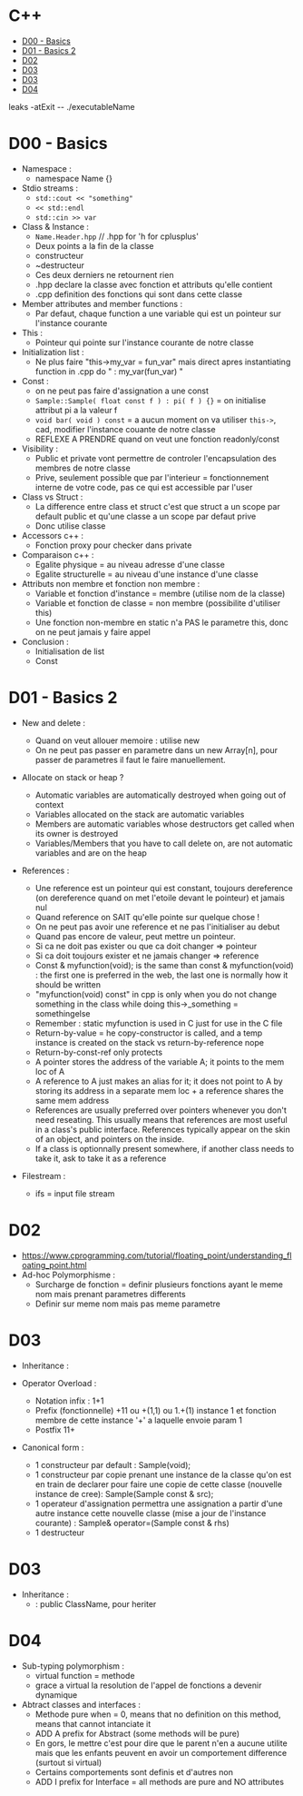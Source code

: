# C++

<!-- vim-markdown-toc GFM -->

* [D00 - Basics](#d00---basics)
* [D01 - Basics 2](#d01---basics-2)
* [D02](#d02)
* [D03](#d03)
* [D03](#d03-1)
* [D04](#d04)

<!-- vim-markdown-toc -->

leaks -atExit -- ./executableName

# D00 - Basics

- Namespace :
	- namespace Name {}
- Stdio streams :
	- `std::cout << "something"`
	- `<< std::endl`
	- `std::cin >> var`
- Class & Instance :
	- `Name.Header.hpp` // .hpp for 'h for cplusplus'
	- Deux points a la fin de la classe
	- constructeur
	- ~destructeur
	- Ces deux derniers ne retournent rien
	- .hpp declare la classe avec fonction et attributs qu'elle contient
	- .cpp definition des fonctions qui sont dans cette classe
- Member attributes and member functions :
	- Par defaut, chaque function a une variable qui est un pointeur sur
	  l'instance courante
- This :
	- Pointeur qui pointe sur l'instance courante de notre classe
- Initialization list :
	- Ne plus faire "this->my_var = fun_var" mais direct apres instantiating
	  function in .cpp do " : my_var(fun_var) "
- Const :
	- on ne peut pas faire d'assignation a une const
	- `Sample::Sample( float const f ) : pi( f ) {}` = on initialise attribut pi a
	  la valeur f
	- `void bar( void ) const` = a aucun moment on va utiliser `this->`, cad,
	  modifier l'instance couante de notre classe
	- REFLEXE A PRENDRE quand on veut une fonction readonly/const
- Visibility :
	- Public et private vont permettre de controler l'encapsulation des membres
	  de notre classe
	- Prive, seulement possible que par l'interieur = fonctionnement interne de
	  votre code, pas ce qui est accessible par l'user
- Class vs Struct :
	- La difference entre class et struct c'est que struct a un scope par
	  default public et qu'une classe a un scope par defaut prive
	- Donc utilise classe
- Accessors c++ :
	- Fonction proxy pour checker dans private
- Comparaison c++ :
	- Egalite physique = au niveau adresse d'une classe
	- Egalite structurelle = au niveau d'une instance d'une classe
- Attributs non membre et fonction non membre :
	- Variable et fonction d'instance = membre (utilise nom de la classe)
	- Variable et fonction de classe = non membre (possibilite d'utiliser this)
	- Une fonction non-membre en static n'a PAS le parametre this, donc on ne
	  peut jamais y faire appel
- Conclusion :
	- Initialisation de list
	- Const

# D01 - Basics 2

- New and delete :
	- Quand on veut allouer memoire : utilise new
	- On ne peut pas passer en parametre dans un new Array[n], pour passer de parametres il faut le faire manuellement.

- Allocate on stack or heap ?
	- Automatic variables are automatically destroyed when going out of context
	- Variables allocated on the stack are automatic variables
	- Members are automatic variables whose destructors get called when its
	  owner is destroyed
	- Variables/Members that you have to call delete on, are not automatic
	  variables and are on the heap

- References :
	- Une reference est un pointeur qui est constant, toujours dereference (on dereference quand on met l'etoile devant le pointeur) et jamais nul
	- Quand reference on SAIT qu'elle pointe sur quelque chose !
	- On ne peut pas avoir une reference et ne pas l'initialiser au debut
	- Quand pas encore de valeur, peut mettre un pointeur.
	- Si ca ne doit pas exister ou que ca doit changer => pointeur
	- Si ca doit toujours exister et ne jamais changer => reference
	- Const <type>& myfunction(void); is the same than <type> const & myfunction(void) : the first one is preferred in the web, the last one is normally how it should be written
	- "myfunction(void) const" in cpp is only when you do not change something in the class while doing this->_something = somethingelse
	- Remember : static myfunction is used in C just for use in the C file
	- Return-by-value = he copy-constructor is called, and a temp instance is created on the stack vs return-by-reference nope
	- Return-by-const-ref only protects
	- A pointer stores the address of the variable A; it points to the mem loc of A
	- A reference to A just makes an alias for it; it does not point to A by storing its address in a separate mem loc + a reference shares the same mem address
	- References are usually preferred over pointers whenever you don't need reseating. This usually means that references are most useful in a class's public interface. References typically appear on the skin of an object, and pointers on the inside.
	- If a class is optionnally present somewhere, if another class needs to
	  take it, ask to take it as a reference

- Filestream :
	- ifs = input file stream

# D02

- https://www.cprogramming.com/tutorial/floating_point/understanding_floating_point.html
- Ad-hoc Polymorphisme :
	- Surcharge de fonction = definir plusieurs fonctions ayant le meme nom mais prenant parametres differents
	- Definir sur meme nom mais pas meme parametre

# D03

- Inheritance :
- Operator Overload :
	- Notation infix : 1+1
	- Prefix (fonctionnelle) +11 ou +(1,1) ou 1.+(1) instance 1 et fonction membre de cette instance '+' a laquelle envoie param 1
	- Postfix 11+

- Canonical form :
	- 1 constructeur par default : Sample(void);
	- 1 constructeur par copie prenant une instance de la classe qu'on est en
	  train de declarer pour faire une copie de cette classe (nouvelle instance
	  de cree): Sample(Sample const & src);
	- 1 operateur d'assignation permettra une assignation a partir d'une autre
	  instance cette nouvelle classe (mise a jour de l'instance courante) :
	  Sample& operator=(Sample const & rhs)
	- 1 destructeur

# D03

- Inheritance :
	- : public ClassName, pour heriter

# D04

- Sub-typing polymorphism :
	- virtual function = methode
	- grace a virtual la resolution de l'appel de fonctions a devenir dynamique
- Abtract classes and interfaces :
	- Methode pure when = 0, means that no definition on this method, means that
	  cannot intanciate it
	- ADD A prefix for Abstract (some methods will be pure)
	- En gors, le mettre c'est pour dire que le parent n'en a aucune utilite
	  mais que les enfants peuvent en avoir un comportement difference (surtout
	  si virtual)
	- Certains comportements sont definis et d'autres non
	- ADD I prefix for Interface = all methods are pure and NO attributes
